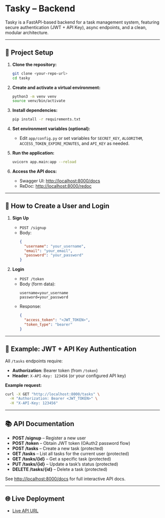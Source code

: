 # Tasky – Backend

Tasky is a FastAPI-based backend for a task management system, featuring secure authentication (JWT + API Key), async endpoints, and a clean, modular architecture.

---

## 🚀 Project Setup

1. **Clone the repository:**
   ```sh
   git clone <your-repo-url>
   cd tasky
   ```

2. **Create and activate a virtual environment:**
   ```sh
   python3 -m venv venv
   source venv/bin/activate
   ```

3. **Install dependencies:**
   ```sh
   pip install -r requirements.txt
   ```

4. **Set environment variables (optional):**
   - Edit `app/config.py` or set variables for `SECRET_KEY`, `ALGORITHM`, `ACCESS_TOKEN_EXPIRE_MINUTES`, and `API_KEY` as needed.

5. **Run the application:**
   ```sh
   uvicorn app.main:app --reload
   ```

6. **Access the API docs:**
   - Swagger UI: [http://localhost:8000/docs](http://localhost:8000/docs)
   - ReDoc: [http://localhost:8000/redoc](http://localhost:8000/redoc)

---

## 👤 How to Create a User and Login

1. **Sign Up**
   - `POST /signup`
   - Body:
     ```json
     {
       "username": "your_username",
       "email": "your_email",
       "password": "your_password"
     }
     ```

2. **Login**
   - `POST /token`
   - Body (form data):
     ```
     username=your_username
     password=your_password
     ```
   - Response:
     ```json
     {
       "access_token": "<JWT_TOKEN>",
       "token_type": "bearer"
     }
     ```

---

## 🔐 Example: JWT + API Key Authentication

All `/tasks` endpoints require:
- **Authorization**: Bearer token (from `/token`)
- **Header**: `X-API-Key: 123456` (or your configured API key)

**Example request:**
```sh
curl -X GET "http://localhost:8000/tasks" \
  -H "Authorization: Bearer <JWT_TOKEN>" \
  -H "X-API-Key: 123456"
```

---

## 📚 API Documentation

- **POST /signup** – Register a new user
- **POST /token** – Obtain JWT token (OAuth2 password flow)
- **POST /tasks** – Create a new task (protected)
- **GET /tasks** – List all tasks for the current user (protected)
- **GET /tasks/{id}** – Get a specific task (protected)
- **PUT /tasks/{id}** – Update a task’s status (protected)
- **DELETE /tasks/{id}** – Delete a task (protected)

See [http://localhost:8000/docs](http://localhost:8000/docs) for full interactive API docs.

---

## 🌐 Live Deployment

- [Live API URL](https://your-deployment-url.com)



